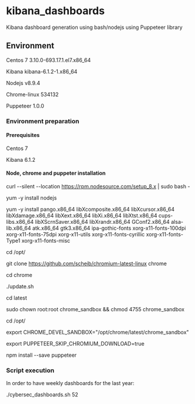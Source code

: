 # kibana_dashboards
Kibana dashboard generation using bash/nodejs using Puppeteer library

## Environment
Centos 7 3.10.0-693.17.1.el7.x86_64

Kibana kibana-6.1.2-1.x86_64

Nodejs v8.9.4

Chrome-linux 534132

Puppeteer 1.0.0


### Environment preparation

#### Prerequisites
Centos 7

Kibana 6.1.2

#### Node, chrome and puppeter installation
curl --silent --location https://rpm.nodesource.com/setup_8.x | sudo bash -

yum -y install nodejs

yum -y install pango.x86_64 libXcomposite.x86_64 libXcursor.x86_64 libXdamage.x86_64 libXext.x86_64 libXi.x86_64 libXtst.x86_64 cups-libs.x86_64 libXScrnSaver.x86_64 libXrandr.x86_64 GConf2.x86_64 alsa-lib.x86_64 atk.x86_64 gtk3.x86_64 ipa-gothic-fonts xorg-x11-fonts-100dpi xorg-x11-fonts-75dpi xorg-x11-utils xorg-x11-fonts-cyrillic xorg-x11-fonts-Type1 xorg-x11-fonts-misc

cd /opt/

git clone https://github.com/scheib/chromium-latest-linux chrome

cd chrome

./update.sh

cd latest

sudo chown root:root chrome_sandbox && chmod 4755 chrome_sandbox

cd /opt/

export CHROME_DEVEL_SANDBOX="/opt/chrome/latest/chrome_sandbox"

export PUPPETEER_SKIP_CHROMIUM_DOWNLOAD=true

npm install --save puppeteer

### Script execution
In order to have weekly dashboards for the last year:

./cybersec_dashboards.sh 52
